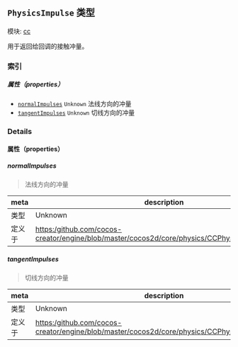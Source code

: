 ## `PhysicsImpulse` 类型



模块: [cc](../modules/cc.md)


用于返回给回调的接触冲量。


### 索引

##### 属性（properties）

  - [`normalImpulses`](#normalimpulses) `Unknown` 法线方向的冲量
  - [`tangentImpulses`](#tangentimpulses) `Unknown` 切线方向的冲量





### Details


#### 属性（properties）


##### normalImpulses

> 法线方向的冲量

| meta | description |
|------|-------------|
| 类型 | Unknown |
| 定义于 | [https:/github.com/cocos-creator/engine/blob/master/cocos2d/core/physics/CCPhysicsContact.js:160](https:/github.com/cocos-creator/engine/blob/master/cocos2d/core/physics/CCPhysicsContact.js#L160) |



##### tangentImpulses

> 切线方向的冲量

| meta | description |
|------|-------------|
| 类型 | Unknown |
| 定义于 | [https:/github.com/cocos-creator/engine/blob/master/cocos2d/core/physics/CCPhysicsContact.js:168](https:/github.com/cocos-creator/engine/blob/master/cocos2d/core/physics/CCPhysicsContact.js#L168) |






